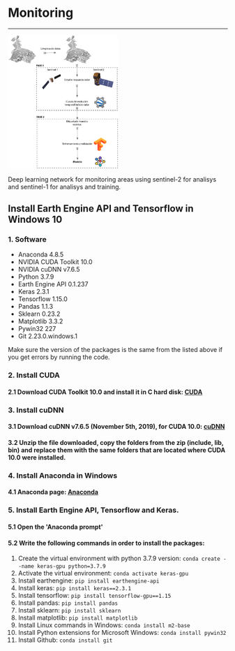 # Monitoring
-------------

<img src="images/logo.jpg" width="50%">

Deep learning network for monitoring areas using sentinel-2 for analisys and sentinel-1 for analisys and training.

## Install Earth Engine API and Tensorflow in Windows 10

### 1. Software

* Anaconda 4.8.5
* NVIDIA CUDA Toolkit 10.0
* NVIDIA cuDNN v7.6.5
* Python 3.7.9
* Earth Engine API 0.1.237
* Keras 2.3.1
* Tensorflow 1.15.0
* Pandas 1.1.3
* Sklearn 0.23.2
* Matplotlib 3.3.2
* Pywin32 227
* Git 2.23.0.windows.1

Make sure the version of the packages is the same from the listed above if you get errors by running the code. 

### 2. Install CUDA

#### 2.1 Download CUDA Toolkit 10.0 and install it in C hard disk: [CUDA](https://developer.nvidia.com/cuda-10.0-download-archive)

### 3. Install cuDNN

#### 3.1 Download cuDNN v7.6.5 (November 5th, 2019), for CUDA 10.0: [cuDNN](https://developer.nvidia.com/rdp/cudnn-archive)

#### 3.2 Unzip the file downloaded, copy the folders from the zip (include, lib, bin) and replace them with the same folders that are located where CUDA 10.0 were installed.

### 4. Install Anaconda in Windows

#### 4.1 Anaconda page: [Anaconda](https://www.anaconda.com/products/individual)

### 5. Install Earth Engine API, Tensorflow and Keras.

#### 5.1 Open the 'Anaconda prompt'

#### 5.2 Write the following commands in order to install the packages:
1. Create the virtual environment with python 3.7.9 version: `conda create --name keras-gpu python=3.7.9`
2. Activate the virtual environment: `conda activate keras-gpu`
3. Install earthengine: `pip install earthengine-api`
4. Install keras: `pip install keras==2.3.1`
5. Install tensorflow: `pip install tensorflow-gpu==1.15`
6. Install pandas: `pip install pandas`
7. Install sklearn: `pip install sklearn`
8. Install matplotlib: `pip install matplotlib`
9. Install Linux commands in Windows: `conda install m2-base`
10. Install Python extensions for Microsoft Windows: `conda install pywin32`
11. Install Github: `conda install git`